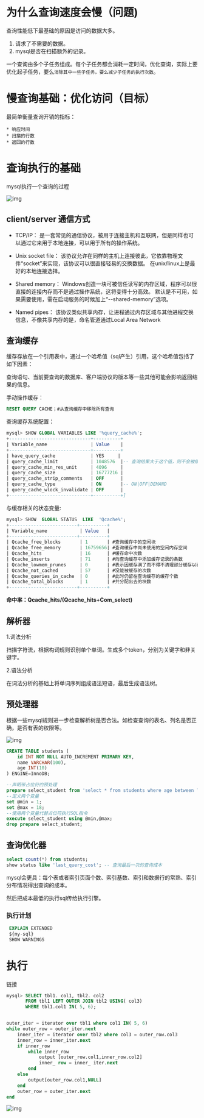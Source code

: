 # 为什么查询速度会慢（问题)

查询性能低下最基础的原因是访问的数据大多。

1. 请求了不需要的数据。
2. mysql是否在扫描额外的记录。

一个查询由多个子任务组成。每个子任务都会消耗一定时间，优化查询，实际上要优化起子任务，要么`消除其中一些子任务，要么减少子任务的执行次数`。



# 慢查询基础：优化访问（目标）

最简单衡量查询开销的指标：

	* 响应时间
	* 扫描的行数
	* 返回的行数



# 查询执行的基础

mysql执行一个查询的过程



![img](D:\GitHub\nouk-doc\mysql\images\20191204191659238.png)

## client/server 通信方式

* TCP/IP：
  是一套常见的通信协议，被用于连接主机和互联网，但是同样也可以通过它来用于本地连接，可以用于所有的操作系统。

* Unix socket file：
  该协议允许在同样的主机上连接彼此，它依靠物理文件“socket”来实现，该协议可以很直接轻易的交换数据。
  在unix/linux上是最好的本地连接选择。

* Shared memory：
  Windows创造一块可被信任读写的内存区域，程序可以很直接的连接内存而不是通过操作系统，这将变得十分高效。
  默认是不可用，如果需要使用，需在启动服务的时候加上“--shared-memory”选项。

* Named pipes：
  该协议类似共享内存，让进程通过内存区域与其他进程交换信息，不像共享内存的是，命名管道通过Local Area Network

## 查询缓存

缓存存放在一个引用表中，通过一个哈希值（sql产生）引用，这个哈希值包括了如下因素：

查询语句、当前要查询的数据库、客户端协议的版本等一些其他可能会影响返回结果的信息。

手动操作缓存：

```sql
RESET QUERY CACHE；#从查询缓存中移除所有查询
```

查询缓存系统配置：

```sql
mysql> SHOW GLOBAL VARIABLES LIKE '%query_cache%';
+------------------------------+----------+
| Variable_name                | Value    |
+------------------------------+----------+
| have_query_cache             | YES     |      
| query_cache_limit            | 1048576  |-- 查询结果大于这个值，则不会被缓存。单位Bytes
| query_cache_min_res_unit     | 4096     |
| query_cache_size             | 16777216 |
| query_cache_strip_comments   | OFF      |
| query_cache_type             | ON       |-- ON|OFF|DEMAND
| query_cache_wlock_invalidate | OFF      |
+------------------------------+----------+]
```

与缓存相关的状态变量:

```sql
mysql> SHOW  GLOBAL STATUS  LIKE  'Qcache%';
+-------------------------+----------+
| Variable_name            | Value   |
+-------------------------+----------+
| Qcache_free_blocks       | 1       | #查询缓存中的空闲块
| Qcache_free_memory       | 16759656| #查询缓存中尚未使用的空闲内存空间
| Qcache_hits              | 16      | #缓存命中次数
| Qcache_inserts           | 71      | #向查询缓存中添加缓存记录的条数
| Qcache_lowmem_prunes     | 0       | #表示因缓存满了而不得不清理部分缓存以存储新的缓存，这样操作的次数。若此数值过大，则表示缓存空间太小了。
| Qcache_not_cached        | 57      | #没能被缓存的次数
| Qcache_queries_in_cache  | 0       | #此时仍留在查询缓存的缓存个数
| Qcache_total_blocks      | 1       | #共分配出去的块数
+-------------------------+----------+
```

**命中率：Qcache_hits/(Qcache_hits+Com_select)**



## 解析器

1.词法分析

扫描字符流，根据构词规则识别单个单词。生成多个token，分别为关键字和非关键字。

2.语法分析

在词法分析的基础上将单词序列组成语法短语，最后生成语法树。



## 预处理器



根据一些mysql规则进一步检查解析树是否合法。如检查查询的表名、列名是否正确，是否有表的权限等。

![img](D:\GitHub\nouk-doc\mysql\images\1385831-20190219101803343-1749289173.png)

```sql
CREATE TABLE students (
    id INT NOT NULL AUTO_INCREMENT PRIMARY KEY,
    name VARCHAR(100),
    age INT(10) 
) ENGINE=InnoDB;
```



```sql
--声明带占位符的预处理
prepare select_student from 'select * from students where age between ? and ?';
--定义两个变量
set @min = 1;
set @max = 18;
--使用两个变量代替占位符执行SQL指令
execute select_student using @min,@max;
drop prepare select_student;
```



## 查询优化器

```sql
select count(*) from students;
show status like 'last_query_cost'; -- 查询最后一次的查询成本
```

mysql会更具：每个表或者索引页面个数、索引基数、索引和数据行的常熟、索引分布情况得出查询的成本。

然后把成本最低的执行sql传给执行引擎。

### 执行计划

```sql
 EXPLAIN EXTENDED
 ${my-sql}
 SHOW WARNINGS
```





# 执行

链接

```sql
mysql> SELECT tbl1. col1, tbl2. col2 
	   FROM tbl1 LEFT OUTER JOIN tbl2 USING( col3) 
       WHERE tbl1.col1 IN( 5, 6);
```

```sql

outer_iter = iterator over tbl1 where col1 IN( 5, 6) 
while outer_row = outer_iter.next 
	inner_iter = iterator over tbl2 where col3 = outer_row.col3 
	inner_row = inner_iter.next 
	if inner_row
    	while inner_row 
    		output [outer_row.col1,inner_row.col2]
    		inner_ row = inner_ iter.next
        end 
    else 
    	output[outer_row.col1,NULL] 
    end 
    outer_row = outer_iter.next 
end

```

![img](D:\GitHub\nouk-doc\mysql\images\format,png)









